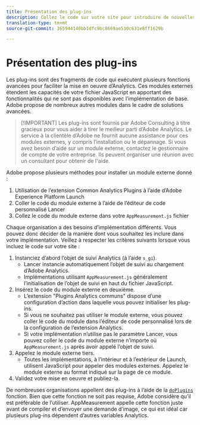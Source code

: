 ```yaml
---
title: Présentation des plug-ins
description: Collez le code sur votre site pour introduire de nouvelles fonctionnalités.
translation-type: tm+mt
source-git-commit: 365944140bb1dfc9bc8669ae530c631e8ff1629b

---
```



# Présentation des plug-ins

Les plug-ins sont des fragments de code qui exécutent plusieurs fonctions avancées pour faciliter la mise en oeuvre d’Analytics. Ces modules externes étendent les capacités de votre fichier JavaScript en apportant des fonctionnalités qui ne sont pas disponibles avec l’implémentation de base. Adobe propose de nombreux autres modules dans le cadre de solutions avancées.

> [!IMPORTANT] Les plug-ins sont fournis par Adobe Consulting à titre gracieux pour vous aider à tirer le meilleur parti d’Adobe Analytics. Le service à la clientèle d’Adobe ne fournit aucune assistance pour ces modules externes, y compris l’installation ou le dépannage. Si vous avez besoin d’aide sur un module externe, contactez le gestionnaire de compte de votre entreprise. Ils peuvent organiser une réunion avec un consultant pour obtenir de l&#39;aide.

Adobe propose plusieurs méthodes pour installer un module externe donné :

1. Utilisation de l’extension Common Analytics Plugins à l’aide d’Adobe Experience Platform Launch
2. Coller le code du module externe à l’aide de l’éditeur de code personnalisé Lancer
3. Collez le code du module externe dans votre `AppMeasurement.js` fichier

Chaque organisation a des besoins d’implémentation différents. Vous pouvez donc décider de la manière dont vous souhaitez les inclure dans votre implémentation. Veillez à respecter les critères suivants lorsque vous incluez le code sur votre site :

1. Instanciez d’abord l’objet de suivi Analytics (à l’aide `s_gi`).
   * Lancer instancie automatiquement l’objet de suivi au chargement d’Adobe Analytics.
   * Implémentations utilisant `AppMeasurement.js` généralement l’initialisation de l’objet de suivi en haut du fichier JavaScript.
2. Insérez le code du module externe en deuxième.
   * L’extension &quot;Plugins Analytics communs&quot; dispose d’une configuration d’action dans laquelle vous pouvez initialiser les plug-ins.
   * Si vous ne souhaitez pas utiliser le module externe, vous pouvez coller le code du module dans l’éditeur de code personnalisé lors de la configuration de l’extension Analytics.
   * Si votre implémentation n’utilise pas le paramètre Lancer, vous pouvez coller le code du module externe n’importe où `AppMeasurement.js` après avoir appelé l’objet de suivi.
3. Appelez le module externe tiers.
   * Toutes les implémentations, à l’intérieur et à l’extérieur de Launch, utilisent JavaScript pour appeler des modules externes. Appelez le module externe au format indiqué sur la page de ce module.
4. Validez votre mise en oeuvre et publiez-la.

De nombreuses organisations appellent des plug-ins à l’aide de la [`doPlugins`](../functions/doplugins.md) fonction. Bien que cette fonction ne soit pas requise, Adobe considère qu’il est préférable de l’utiliser. AppMeasurement appelle cette fonction juste avant de compiler et d’envoyer une demande d’image, ce qui est idéal car plusieurs plug-ins dépendent d’autres variables Analytics.
